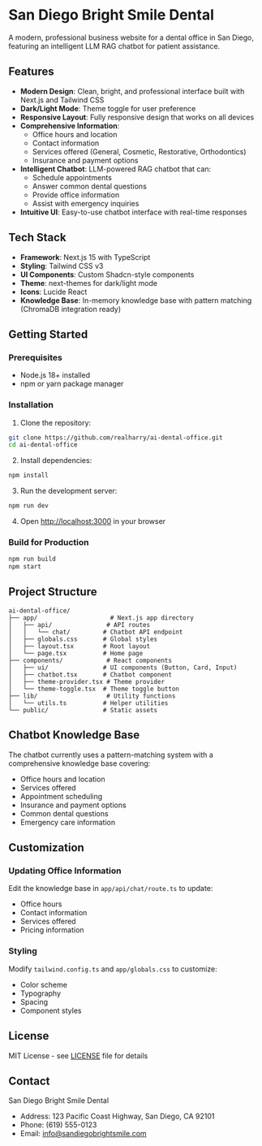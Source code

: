 # San Diego Bright Smile Dental

A modern, professional business website for a dental office in San Diego, featuring an intelligent LLM RAG chatbot for patient assistance.

## Features

- **Modern Design**: Clean, bright, and professional interface built with Next.js and Tailwind CSS
- **Dark/Light Mode**: Theme toggle for user preference
- **Responsive Layout**: Fully responsive design that works on all devices
- **Comprehensive Information**:
  - Office hours and location
  - Contact information
  - Services offered (General, Cosmetic, Restorative, Orthodontics)
  - Insurance and payment options
- **Intelligent Chatbot**: LLM-powered RAG chatbot that can:
  - Schedule appointments
  - Answer common dental questions
  - Provide office information
  - Assist with emergency inquiries
- **Intuitive UI**: Easy-to-use chatbot interface with real-time responses

## Tech Stack

- **Framework**: Next.js 15 with TypeScript
- **Styling**: Tailwind CSS v3
- **UI Components**: Custom Shadcn-style components
- **Theme**: next-themes for dark/light mode
- **Icons**: Lucide React
- **Knowledge Base**: In-memory knowledge base with pattern matching (ChromaDB integration ready)

## Getting Started

### Prerequisites

- Node.js 18+ installed
- npm or yarn package manager

### Installation

1. Clone the repository:
```bash
git clone https://github.com/realharry/ai-dental-office.git
cd ai-dental-office
```

2. Install dependencies:
```bash
npm install
```

3. Run the development server:
```bash
npm run dev
```

4. Open [http://localhost:3000](http://localhost:3000) in your browser

### Build for Production

```bash
npm run build
npm start
```

## Project Structure

```
ai-dental-office/
├── app/                    # Next.js app directory
│   ├── api/               # API routes
│   │   └── chat/         # Chatbot API endpoint
│   ├── globals.css       # Global styles
│   ├── layout.tsx        # Root layout
│   └── page.tsx          # Home page
├── components/            # React components
│   ├── ui/               # UI components (Button, Card, Input)
│   ├── chatbot.tsx       # Chatbot component
│   ├── theme-provider.tsx # Theme provider
│   └── theme-toggle.tsx  # Theme toggle button
├── lib/                   # Utility functions
│   └── utils.ts          # Helper utilities
└── public/               # Static assets
```

## Chatbot Knowledge Base

The chatbot currently uses a pattern-matching system with a comprehensive knowledge base covering:
- Office hours and location
- Services offered
- Appointment scheduling
- Insurance and payment options
- Common dental questions
- Emergency care information

## Customization

### Updating Office Information

Edit the knowledge base in `app/api/chat/route.ts` to update:
- Office hours
- Contact information
- Services offered
- Pricing information

### Styling

Modify `tailwind.config.ts` and `app/globals.css` to customize:
- Color scheme
- Typography
- Spacing
- Component styles

## License

MIT License - see [LICENSE](LICENSE) file for details

## Contact

San Diego Bright Smile Dental
- Address: 123 Pacific Coast Highway, San Diego, CA 92101
- Phone: (619) 555-0123
- Email: info@sandiegobrightsmile.com
